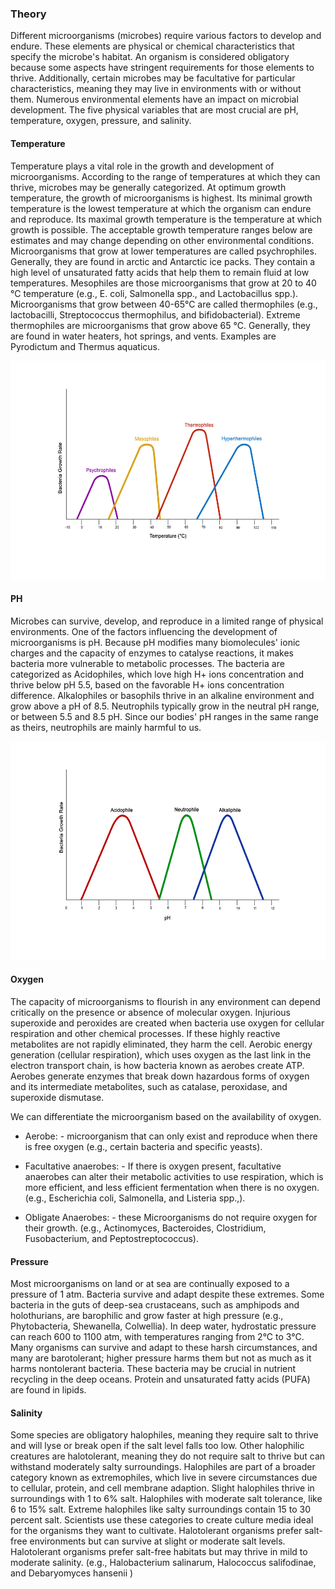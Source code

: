 ### Theory

Different microorganisms (microbes) require various factors to develop and endure. These elements are physical or chemical characteristics that specify the microbe's habitat. An organism is considered obligatory because some aspects have stringent requirements for those elements to thrive. Additionally, certain microbes may be facultative for particular characteristics, meaning they may live in environments with or without them. Numerous environmental elements have an impact on microbial development. The five physical variables that are most crucial are pH, temperature, oxygen, pressure, and salinity.


#### Temperature
Temperature plays a vital role in the growth and development of microorganisms. According to the range of temperatures at which they can thrive, microbes may be generally categorized. At optimum growth temperature, the growth of microorganisms is highest. Its minimal growth temperature is the lowest temperature at which the organism can endure and reproduce. Its maximal growth temperature is the temperature at which growth is possible. The acceptable growth temperature ranges below are estimates and may change depending on other environmental conditions. Microorganisms that grow at lower temperatures are called psychrophiles. Generally, they are found in arctic and Antarctic ice packs. They contain a high level of unsaturated fatty acids that help them to remain fluid at low temperatures. Mesophiles are those microorganisms that grow at 20 to 40 °C temperature (e.g., E. coli, Salmonella spp., and Lactobacillus spp.). Microorganisms that grow between 40-65°C are called thermophiles (e.g., lactobacilli, Streptococcus thermophilus, and bifidobacterial). Extreme thermophiles are microorganisms that grow above 65 °C. Generally, they are found in water heaters, hot springs, and vents. Examples are Pyrodictum and Thermus aquaticus.

<img src="images/image.png" width="600" height="350">

#### PH
Microbes can survive, develop, and reproduce in a limited range of physical environments. One of the factors influencing the development of microorganisms is pH. Because pH modifies many biomolecules' ionic charges and the capacity of enzymes to catalyse reactions, it makes bacteria more vulnerable to metabolic processes. The bacteria are categorized as Acidophiles, which love high H+ ions concentration and thrive below pH 5.5, based on the favorable H+ ions concentration difference. Alkalophiles or basophils thrive in an alkaline environment and grow above a pH of 8.5. Neutrophils typically grow in the neutral pH range, or between 5.5 and 8.5 pH. Since our bodies' pH ranges in the same range as theirs, neutrophils are mainly harmful to us.

<img src="images/image1.png" width="600" height="350">

#### Oxygen
The capacity of microorganisms to flourish in any environment can depend critically on the presence or absence of molecular oxygen. Injurious superoxide and peroxides are created when bacteria use oxygen for cellular respiration and other chemical processes. If these highly reactive metabolites are not rapidly eliminated, they harm the cell. Aerobic energy generation (cellular respiration), which uses oxygen as the last link in the electron transport chain, is how bacteria known as aerobes create ATP. Aerobes generate enzymes that break down hazardous forms of oxygen and its intermediate metabolites, such as catalase, peroxidase, and superoxide dismutase.

We can differentiate the microorganism based on the availability of oxygen.

* Aerobe: - microorganism that can only exist and reproduce when there is free oxygen (e.g., certain bacteria and specific yeasts).

* Facultative anaerobes: - If there is oxygen present, facultative anaerobes can alter their metabolic activities to use respiration, which is more efficient, and less efficient fermentation when there is no oxygen. (e.g., Escherichia coli, Salmonella, and Listeria spp.,).

* Obligate Anaerobes: - these Microorganisms do not require oxygen for their growth. (e.g., Actinomyces, Bacteroides, Clostridium, Fusobacterium, and Peptostreptococcus).


#### Pressure
Most microorganisms on land or at sea are continually exposed to a pressure of 1 atm. Bacteria survive and adapt despite these extremes. Some bacteria in the guts of deep-sea crustaceans, such as amphipods and holothurians, are barophilic and grow faster at high pressure (e.g., Phytobacteria, Shewanella, Colwellia). In deep water, hydrostatic pressure can reach 600 to 1100 atm, with temperatures ranging from 2°C to 3°C. Many organisms can survive and adapt to these harsh circumstances, and many are barotolerant; higher pressure harms them but not as much as it harms nontolerant bacteria. These bacteria may be crucial in nutrient recycling in the deep oceans. Protein and unsaturated fatty acids (PUFA) are found in lipids.

#### Salinity
Some species are obligatory halophiles, meaning they require salt to thrive and will lyse or break open if the salt level falls too low. Other halophilic creatures are halotolerant, meaning they do not require salt to thrive but can withstand moderately salty surroundings. Halophiles are part of a broader category known as extremophiles, which live in severe circumstances due to cellular, protein, and cell membrane adaption. Slight halophiles thrive in surroundings with 1 to 6% salt. Halophiles with moderate salt tolerance, like 6 to 15% salt. Extreme halophiles like salty surroundings contain 15 to 30 percent salt. Scientists use these categories to create culture media ideal for the organisms they want to cultivate. Halotolerant organisms prefer salt-free environments but can survive at slight or moderate salt levels. Halotolerant organisms prefer salt-free habitats but may thrive in mild to moderate salinity. (e.g., Halobacterium salinarum, Halococcus salifodinae, and  Debaryomyces hansenii )
